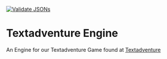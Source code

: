 [![Validate JSONs](https://github.com/HilkopterBob/TA/actions/workflows/checkjson.yml/badge.svg?branch=main&kill_cache=1)](https://github.com/HilkopterBob/TA/actions/workflows/checkjson.yml)


# Textadventure Engine

An Engine for our Textadventure Game found at [Textadventure](https://github.com/HilkopterBob/TA)

